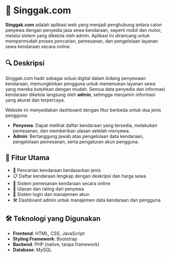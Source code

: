 # 🚗 Singgak.com

**Singgak.com** adalah aplikasi web yang menjadi penghubung antara calon penyewa dengan penyedia jasa sewa kendaraan, seperti mobil dan motor, melalui sistem yang dikelola oleh admin. Aplikasi ini dirancang untuk mempermudah proses pencarian, pemesanan, dan pengelolaan layanan sewa kendaraan secara online.

## 🔍 Deskripsi

Singgak.com hadir sebagai solusi digital dalam bidang penyewaan kendaraan, memungkinkan pengguna untuk menemukan layanan sewa yang mereka butuhkan dengan mudah. Semua data penyedia dan informasi kendaraan dikelola langsung oleh **admin**, sehingga menjamin informasi yang akurat dan terpercaya.

Website ini menyediakan dashboard dengan fitur berbeda untuk dua jenis pengguna:
- **Penyewa**: Dapat melihat daftar kendaraan yang tersedia, melakukan pemesanan, dan memberikan ulasan setelah menyewa.
- **Admin**: Bertanggung jawab atas pengelolaan data kendaraan, pengelolaan pemesanan, serta pengaturan akun pengguna.

## 🚀 Fitur Utama

- 🔎 Pencarian kendaraan berdasarkan jenis
- 📋 Daftar kendaraan lengkap dengan deskripsi dan harga sewa
- 📝 Sistem pemesanan kendaraan secara online
- 💬 Ulasan dan rating dari penyewa
- 👥 Sistem login dan manajemen akun
- 🛠️ Dashboard admin untuk manajemen data kendaraan dan pengguna

## 🛠️ Teknologi yang Digunakan

- **Frontend**: HTML, CSS, JavaScript
- **Styling Framework**: Bootstrap
- **Backend**: PHP (native, tanpa framework)
- **Database**: MySQL

